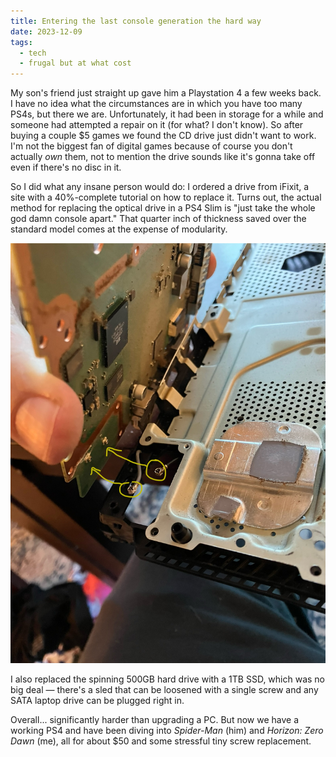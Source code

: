 ```yaml
---
title: Entering the last console generation the hard way
date: 2023-12-09
tags:
  - tech
  - frugal but at what cost
---
```


My son's friend just straight up gave him a Playstation 4 a few weeks back. I have no idea what the circumstances are in which you have too many PS4s, but there we are. Unfortunately, it had been in storage for a while and someone had attempted a repair on it (for what? I don't know). So after buying a couple $5 games we found the CD drive just didn't want to work. I'm not the biggest fan of digital games because of course you don't actually *own* them, not to mention the drive sounds like it's gonna take off even if there's no disc in it.

So I did what any insane person would do: I ordered a drive from iFixit, a site with a 40%-complete tutorial on how to replace it. Turns out, the actual method for replacing the optical drive in a PS4 Slim is "just take the whole god damn console apart." That quarter inch of thickness saved over the standard model comes at the expense of modularity.

![Taking the thing apart](/img/ps4.jpg)

I also replaced the spinning 500GB hard drive with a 1TB SSD, which was no big deal — there's a sled that can be loosened with a single screw and any SATA laptop drive can be plugged right in. 

Overall... significantly harder than upgrading a PC. But now we have a working PS4 and have been diving into *Spider-Man* (him) and *Horizon: Zero Dawn* (me), all for about $50 and some stressful tiny screw replacement.